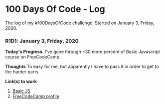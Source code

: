 # 100 Days Of Code - Log

The log of my #100DaysOfCode challenge. Started on January 3, Friday, 2020.

<!---
### Day 0: February 30, 2016 (Example 1)
##### (delete me or comment me out)

**Today's Progress**: Fixed CSS, worked on canvas functionality for the app.

**Thoughts:** I really struggled with CSS, but, overall, I feel like I am slowly getting better at it. Canvas is still new for me, but I managed to figure out some basic functionality.

**Link to work:** [Calculator App](http://www.example.com)

### Day 0: February 30, 2016 (Example 2)
##### (delete me or comment me out)

**Today's Progress**: Fixed CSS, worked on canvas functionality for the app.

**Thoughts**: I really struggled with CSS, but, overall, I feel like I am slowly getting better at it. Canvas is still new for me, but I managed to figure out some basic functionality.

**Link(s) to work**: [Calculator App](http://www.example.com)
-->

### R1D1: January 3, Friday, 2020

**Today's Progress**: I've gone through \~30 more percent of Basic Javascript course on FreeCodeCamp.

**Thoughts** To easy for me, but apparently I have to pass it in order to get to the harder parts. 

**Link(s) to work**
1. [Basic JS](https://www.freecodecamp.org/learn/javascript-algorithms-and-data-structures/basic-javascript)
2. [FreeCodeCamp profile](https://www.freecodecamp.org/unstppbl)
